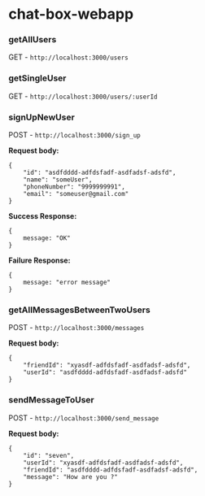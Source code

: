 # chat-box-webapp

### getAllUsers

GET - `http://localhost:3000/users`

### getSingleUser

GET - `http://localhost:3000/users/:userId`

### signUpNewUser

POST - `http://localhost:3000/sign_up`

 **Request body:**
```
{
	"id": "asdfdddd-adfdsfadf-asdfadsf-adsfd",
	"name": "someUser",
	"phoneNumber": "9999999991",
	"email": "someuser@gmail.com"
}
```

 **Success Response:**
```
{
	message: "OK"
}
```
**Failure Response:**
```
{
	message: "error message"
}
```

### getAllMessagesBetweenTwoUsers

POST - `http://localhost:3000/messages`

**Request body:**
```
{
	"friendId": "xyasdf-adfdsfadf-asdfadsf-adsfd",
	"userId": "asdfdddd-adfdsfadf-asdfadsf-adsfd"
}
```

### sendMessageToUser

POST - `http://localhost:3000/send_message`

**Request body:**
```
{
	"id": "seven",
	"userId": "xyasdf-adfdsfadf-asdfadsf-adsfd",
	"friendId": "asdfdddd-adfdsfadf-asdfadsf-adsfd",
	"message": "How are you ?"
}
```

